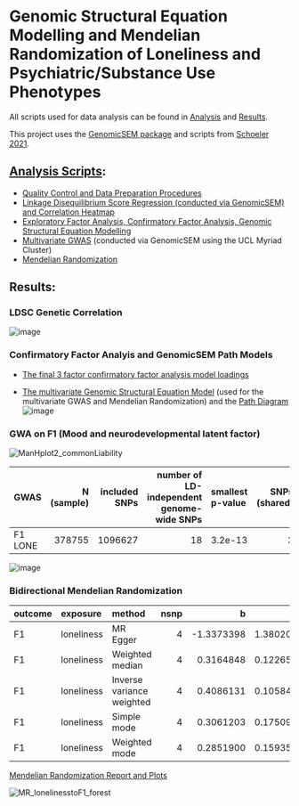 # Genomic Structural Equation Modelling and Mendelian Randomization of Loneliness and Psychiatric/Substance Use Phenotypes

All scripts used for data analysis can be found in [Analysis](https://github.com/ellenmartin11/lone-GenSEM-MR/tree/main/Analysis) and [Results](https://github.com/ellenmartin11/lone-GenSEM-MR/tree/main/Results).

This project uses the [GenomicSEM package](https://github.com/GenomicSEM/GenomicSEM) and scripts from [Schoeler 2021](https://github.com/TabeaSchoeler/TS2021_CommonLiabAddiction).

## [Analysis Scripts](https://github.com/ellenmartin11/lone-GenSEM-MR/blob/main/Analysis/analysis.md):
- [Quality Control and Data Preparation Procedures](https://github.com/ellenmartin11/lone-GenSEM-MR/blob/main/Analysis/GenSEM%20QC.Rmd)
- [Linkage Disequilibrium Score Regression (conducted via GenomicSEM) and Correlation Heatmap](https://github.com/ellenmartin11/lone-GenSEM-MR/blob/main/Analysis/GenSEM%20LDSC%20and%20Correlations.Rmd)
- [Exploratory Factor Analysis, Confirmatory Factor Analysis, Genomic Structural Equation Modelling](https://github.com/ellenmartin11/lone-GenSEM-MR/blob/main/Analysis/GenSEM%20Factor%20Analysis%20and%20GSEM.md)
- [Multivariate GWAS](https://github.com/TabeaSchoeler/TS2021_CommonLiabAddiction) (conducted via GenomicSEM using the UCL Myriad Cluster)
- [Mendelian Randomization](https://github.com/ellenmartin11/lone-GenSEM-MR/blob/main/Analysis/Mendelian%20Randomisation.md)

## Results:
### LDSC Genetic Correlation
![image](https://user-images.githubusercontent.com/68326791/163831075-aacc035c-ed82-455d-a2ce-25c1f8360a2d.png)

### Confirmatory Factor Analyis and GenomicSEM Path Models
- [The final 3 factor confirmatory factor analysis model loadings](https://github.com/ellenmartin11/lone-GenSEM-MR/blob/main/Results/CFA3.csv)

- [The multivariate Genomic Structural Equation Model](https://github.com/ellenmartin11/lone-GenSEM-MR/blob/main/MartinFigure4.pdf) (used for the multivariate GWAS and Mendelian Randomization) and the [Path Diagram](https://github.com/ellenmartin11/lone-GenSEM-MR/blob/main/MartinFigure4.pdf)
![image](https://user-images.githubusercontent.com/68326791/163831501-86328e1d-d074-4809-aef2-d80b543b1406.png)

### GWA on F1 (Mood and neurodevelopmental latent factor)

![ManHplot2_commonLiability](https://user-images.githubusercontent.com/68326791/166987952-c4416ae4-2a64-4562-968c-c54c4fdccf26.jpeg)

|GWAS    | N (sample)| included SNPs| number of LD-independent genome-wide SNPs|smallest p-value | SNPs (shared)| SNPs (non-shared)|
|:-------|----------:|-------------:|-----------------------------------------:|:----------------|-------------:|-----------------:|
|F1 LONE |     378755|       1096627|                                        18|3.2e-13          |             3|                15|

![image](https://user-images.githubusercontent.com/68326791/165552480-941a8a6f-bb95-4276-858d-1a74efba3b2d.png)

### Bidirectional Mendelian Randomization

|outcome |exposure   |method                    | nsnp|          b|        se|      pval|
|:-------|:----------|:-------------------------|----:|----------:|---------:|---------:|
|F1      |loneliness |MR Egger                  |    4| -1.3373398| 1.3802029| 0.4347899|
|F1      |loneliness |Weighted median           |    4|  0.3164848| 0.1226593| 0.0098745|
|F1      |loneliness |Inverse variance weighted |    4|  0.4086131| 0.1058460| 0.0001132|
|F1      |loneliness |Simple mode               |    4|  0.3061203| 0.1750974| 0.1787344|
|F1      |loneliness |Weighted mode             |    4|  0.2851900| 0.1593545| 0.1714478|

[Mendelian Randomization Report and Plots](https://github.com/ellenmartin11/lone-GenSEM-MR/blob/main/Results/Bidirectional%20Mendelian%20Randomization%20Lone%20and%20F1.md)


![MR_lonelinesstoF1_forest](https://user-images.githubusercontent.com/68326791/165552941-142c5711-ac39-440e-82d0-5a7df048d834.png)
